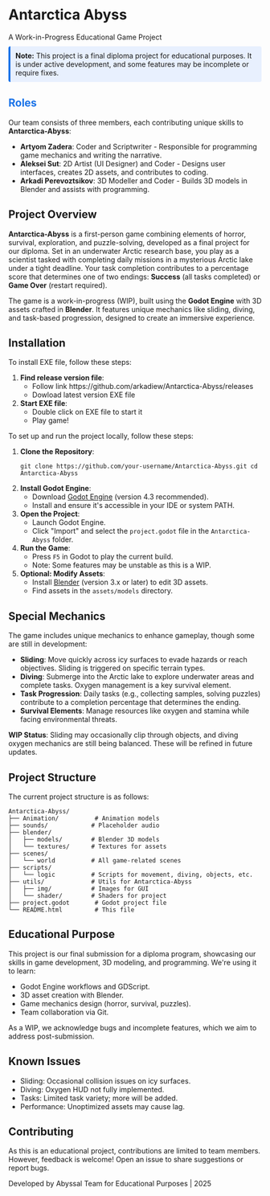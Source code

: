 <h1>Antarctica Abyss</h1>
		A Work-in-Progress Educational Game Project

<p style="background: #e8f0fe; padding: 10px; border-left: 4px solid #1a73e8; margin: 10px 0; border-radius: 4px;"><strong>Note:</strong> This project is a final diploma project for educational purposes. It is under active development, and some features may be incomplete or require fixes.</p>
<h2><font color="#1a73e8">Roles</font></h2>
<p>Our team consists of three members, each contributing unique skills to <b>Antarctica-Abyss</b>:</p>
<ul>
    <li><b>Artyom Zadera</b>: Coder and Scriptwriter - Responsible for programming game mechanics and writing the narrative.</li>
    <li><b>Aleksei Sut</b>: 2D Artist (UI Designer) and Coder - Designs user interfaces, creates 2D assets, and contributes to coding.</li>
    <li><b>Arkadi Perevoztsikov</b>: 3D Modeller and Coder - Builds 3D models in Blender and assists with programming.</li>
</ul>
<h2>Project Overview</h2>
		<p><strong>Antarctica-Abyss</strong> is a first-person game combining elements of horror, survival, exploration, and puzzle-solving, developed as a final project for our diploma. Set in an underwater Arctic research base, you play as a scientist tasked with completing daily missions in a mysterious Arctic lake under a tight deadline. Your task completion contributes to a percentage score that determines one of two endings: <strong>Success</strong> (all tasks completed) or <strong>Game Over</strong> (restart required).</p>
		<p>The game is a work-in-progress (WIP), built using the <strong>Godot Engine</strong> with 3D assets crafted in <strong>Blender</strong>. It features unique mechanics like sliding, diving, and task-based progression, designed to create an immersive experience.</p>

<h2>Installation</h2>
	<p>To install EXE file, follow these steps:</p>
 	<ol>
			<li><strong>Find release version file</strong>:
				<ul>
			<li>Follow link https://github.com/arkadiew/Antarctica-Abyss/releases</li>
			<li>Dowload latest version EXE file</li>
		</ul>
			</li>
			<li><strong>Start EXE file</strong>:
				<ul>
					<li>Double click on EXE file to start it</li>
					<li>Play game!</li>
				</ul>
			</li>
		</ol>
		<p>To set up and run the project locally, follow these steps:</p>
		<ol>
			<li><strong>Clone the Repository</strong>:
				<pre><code>git clone https://github.com/your-username/Antarctica-Abyss.git cd Antarctica-Abyss</code></pre>
			</li>
			<li><strong>Install Godot Engine</strong>:
				<ul>
					<li>Download <a href="https://godotengine.org/">Godot Engine</a> (version 4.3 recommended).</li>
					<li>Install and ensure it's accessible in your IDE or system PATH.</li>
				</ul>
			</li>
			<li><strong>Open the Project</strong>:
				<ul>
					<li>Launch Godot Engine.</li>
					<li>Click "Import" and select the <code>project.godot</code> file in the <code>Antarctica-Abyss</code> folder.</li>
				</ul>
			</li>
			<li><strong>Run the Game</strong>:
				<ul>
					<li>Press <code>F5</code> in Godot to play the current build.</li>
					<li>Note: Some features may be unstable as this is a WIP.</li>
				</ul>
			</li>
			<li><strong>Optional: Modify Assets</strong>:
				<ul>
					<li>Install <a href="https://www.blender.org/">Blender</a> (version 3.x or later) to edit 3D assets.</li>
					<li>Find assets in the <code>assets/models</code> directory.</li>
				</ul>
			</li>
		</ol>

<h2>Special Mechanics</h2>
		<p>The game includes unique mechanics to enhance gameplay, though some are still in development:</p>
		<ul>
			<li><strong>Sliding</strong>: Move quickly across icy surfaces to evade hazards or reach objectives. Sliding is triggered on specific terrain types.</li>
			<li><strong>Diving</strong>: Submerge into the Arctic lake to explore underwater areas and complete tasks. Oxygen management is a key survival element.</li>
			<li><strong>Task Progression</strong>: Daily tasks (e.g., collecting samples, solving puzzles) contribute to a completion percentage that determines the ending.</li>
			<li><strong>Survival Elements</strong>: Manage resources like oxygen and stamina while facing environmental threats.</li>
		</ul>
		<div class="note">
			<p><strong>WIP Status</strong>: Sliding may occasionally clip through objects, and diving oxygen mechanics are still being balanced. These will be refined in future updates.</p>
		</div>



<h2>Project Structure</h2>
		<p>The current project structure is as follows:</p>
		<pre><code>Antarctica-Abyss/
├── Animation/          # Animation models
├── sounds/            # Placeholder audio
├── blender/
│   ├── models/        # Blender 3D models
│   └── textures/      # Textures for assets
├── scenes/
│   └── world          # All game-related scenes
├── scripts/
│   └── logic          # Scripts for movement, diving, objects, etc.
├── utils/             # Utils for Antarctica-Abyss
│   ├── img/           # Images for GUI
│   └── shader/        # Shaders for project
├── project.godot       # Godot project file
└── README.html         # This file
</code></pre>

<h2>Educational Purpose</h2>
		<p>This project is our final submission for a diploma program, showcasing our skills in game development, 3D modeling, and programming. We're using it to learn:</p>
		<ul>
			<li>Godot Engine workflows and GDScript.</li>
			<li>3D asset creation with Blender.</li>
			<li>Game mechanics design (horror, survival, puzzles).</li>
			<li>Team collaboration via Git.</li>
		</ul>
		<p>As a WIP, we acknowledge bugs and incomplete features, which we aim to address post-submission.</p>

<h2>Known Issues</h2>
		<ul>
			<li>Sliding: Occasional collision issues on icy surfaces.</li>
			<li>Diving: Oxygen HUD not fully implemented.</li>
			<li>Tasks: Limited task variety; more will be added.</li>
			<li>Performance: Unoptimized assets may cause lag.</li>
		</ul>

<h2>Contributing</h2>
		<p>As this is an educational project, contributions are limited to team members. However, feedback is welcome! Open an issue to share suggestions or report bugs.</p>
	</div>

<footer>
		<p>Developed by  Abyssal Team for Educational Purposes | 2025</p>
</footer>
